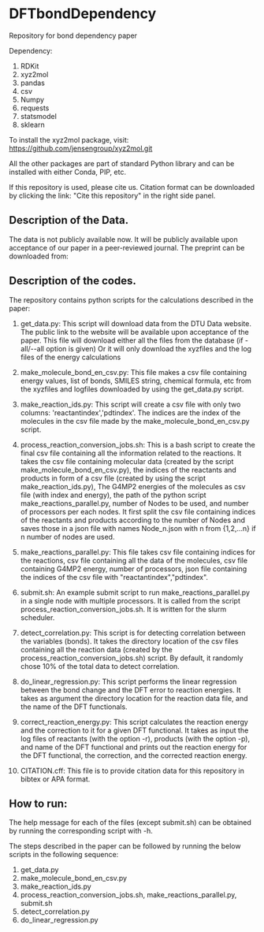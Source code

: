 # DFTbondDependency
Repository for bond dependency paper

Dependency:
1) RDKit
2) xyz2mol
3) pandas
4) csv
5) Numpy
6) requests
7) statsmodel
8) sklearn

To install the xyz2mol package, visit: https://github.com/jensengroup/xyz2mol.git

All the other packages are part of standard Python library and can be installed with either Conda, PIP, etc.

If this repository is used, please cite us. Citation format can be downloaded by clicking the link: 
"Cite this repository" in the right side panel.

## Description of the Data.
The data is not publicly available now. It will be publicly available upon acceptance of our paper in a peer-reviewed journal. The preprint can be downloaded from: <link>

## Description of the codes.
The repository contains python scripts for the calculations described in the paper: <link after submission>
1) get_data.py: This script will download data from the DTU Data website. The public link to the website
will be available upon acceptance of the paper. This file will download either all the files from the 
database (if -all/--all option is given) Or it will only download the xyzfiles and the log files of the
energy calculations

2) make_molecule_bond_en_csv.py: This file makes a csv file containing energy values, list of bonds, SMILES
string, chemical formula, etc from the xyzfiles and logfiles downloaded by using the get_data.py script.

3) make_reaction_ids.py: This script will create a csv file with only two columns: 'reactantindex','pdtindex'.
The indices are the index of the molecules in the csv file made by the make_molecule_bond_en_csv.py script.

4) process_reaction_conversion_jobs.sh: This is a bash script to create the final csv file containing
all the information related to the reactions. It takes the csv file containing molecular data (created by the
script make_molecule_bond_en_csv.py), the indices of the reactants and products in form of a csv file
(created by using the script make_reaction_ids.py), The G4MP2 energies of the molecules as csv file (with
index and energy), the path of the python script make_reactions_parallel.py, number of Nodes to be used,
and number of processors per each nodes.
It first split the csv file containing indices of the reactants and products according to the number of Nodes
and saves those in a json file with names Node_n.json with n from {1,2,...n} if n number of nodes are used.

5) make_reactions_parallel.py: This file takes csv file containing indices for the reactions, csv file containing
all the data of the molecules, csv file containing G4MP2 energy, number of processors, json file
containing the indices of the csv file with "reactantindex","pdtindex".

6) submit.sh: An example submit script to run make_reactions_parallel.py in a single node with multiple processors.
It is called from the script process_reaction_conversion_jobs.sh. It is written for the slurm scheduler.

7) detect_correlation.py: This script is for detecting correlation between the variables (bonds). It takes
the directory location of the csv files containing all the reaction data (created by the process_reaction_conversion_jobs.sh)
script. By default, it randomly chose 10% of the total data to detect correlation.

8) do_linear_regression.py: This script performs the linear regression between the bond change and the DFT error to
reaction energies. It takes as argument the directory location for the reaction data file, and the name of the DFT
functionals.

9) correct_reaction_energy.py: This script calculates the reaction energy and the correction to it for a given DFT functional.
It takes as input the log files of reactants (with the option -r), products (with the option -p), and name of the
DFT functional and prints out the reaction energy for the DFT functional, the correction, and the corrected reaction energy.

10) CITATION.cff: This file is to provide citation data for this repository in bibtex or APA format.

## How to run:
The help message for each of the files (except submit.sh) can be obtained by running the corresponding
script with -h.


The steps described in the paper can be followed by running the below scripts in the following sequence: 
1. get_data.py
2. make_molecule_bond_en_csv.py
3. make_reaction_ids.py
4. process_reaction_conversion_jobs.sh, make_reactions_parallel.py, submit.sh
5. detect_correlation.py
6. do_linear_regression.py
